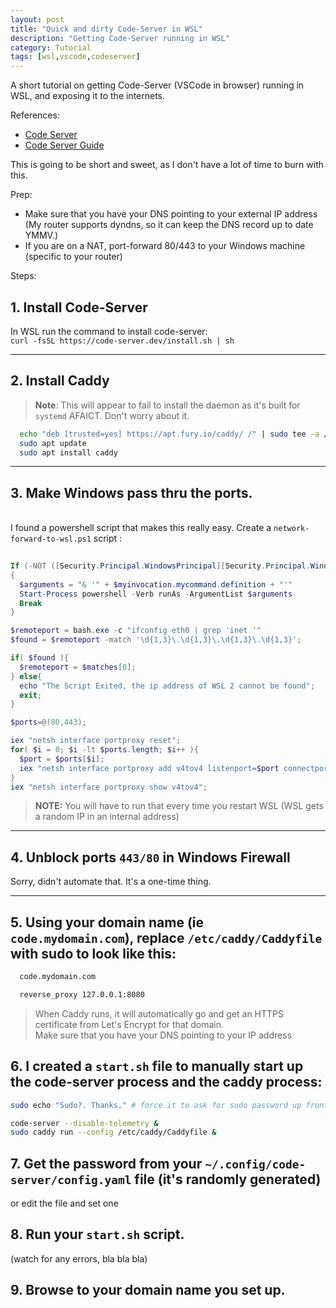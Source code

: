 ```yaml
---
layout: post
title: "Quick and dirty Code-Server in WSL"
description: "Getting Code-Server running in WSL"
category: Tutorial
tags: [wsl,vscode,codeserver]
---
```


A short tutorial on getting Code-Server (VSCode in browser) running in WSL, and exposing it to the internets.

References: 
  - [Code Server](https://github.com/cdr/code-server)
  - [Code Server Guide](https://github.com/cdr/code-server/blob/v3.5.0/doc/guide.md)
  
This is going to be short and sweet, as I don't have a lot of time to burn with this.

Prep:
- Make sure that you have your DNS pointing to your external IP address (My router supports dyndns, so it can keep the DNS record up to date YMMV.)
- If you are on a NAT, port-forward 80/443 to your Windows machine (specific to your router)

Steps:
## 1. __Install Code-Server__
In WSL run the command to install code-server:<br>
  `curl -fsSL https://code-server.dev/install.sh | sh`
<hr>

## 2. Install Caddy
>__Note__: This will appear to fail to install the daemon as it's built for `systemd` AFAICT. Don't worry about it. 

``` sh
  echo "deb [trusted=yes] https://apt.fury.io/caddy/ /" | sudo tee -a /etc/apt/sources.list.d/caddy-fury.list
  sudo apt update
  sudo apt install caddy
```
<hr>

## 3. Make Windows pass thru the ports. 
<br> I found a powershell script that makes this really easy. Create a `network-forward-to-wsl.ps1` script : 

``` powershell
 
If (-NOT ([Security.Principal.WindowsPrincipal][Security.Principal.WindowsIdentity]::GetCurrent()).IsInRole([Security.Principal.WindowsBuiltInRole] "Administrator"))
{
  $arguments = "& '" + $myinvocation.mycommand.definition + "'"
  Start-Process powershell -Verb runAs -ArgumentList $arguments
  Break
}

$remoteport = bash.exe -c "ifconfig eth0 | grep 'inet '"
$found = $remoteport -match '\d{1,3}\.\d{1,3}\.\d{1,3}\.\d{1,3}';

if( $found ){
  $remoteport = $matches[0];
} else{
  echo "The Script Exited, the ip address of WSL 2 cannot be found";
  exit;
}

$ports=@(80,443);

iex "netsh interface portproxy reset";
for( $i = 0; $i -lt $ports.length; $i++ ){
  $port = $ports[$i];
  iex "netsh interface portproxy add v4tov4 listenport=$port connectport=$port connectaddress=$remoteport";
}
iex "netsh interface portproxy show v4tov4";
```

> __NOTE:__ You will have to  run that every time you restart WSL (WSL gets a random IP in an internal address)
<hr>

## 4. Unblock ports `443/80` in Windows Firewall
Sorry, didn't automate that. It's a one-time thing.
<hr>

## 5. Using your domain name (ie `code.mydomain.com`), replace `/etc/caddy/Caddyfile` with sudo to look like this:
``` sh
  code.mydomain.com

  reverse_proxy 127.0.0.1:8080
```
> When Caddy runs, it will automatically go and get an HTTPS certificate from Let's Encrypt for that domain. 
> <br>Make sure that you have your DNS pointing to your IP address

## 6. I created a `start.sh` file to manually start up the code-server process and the caddy process:
``` sh
sudo echo "Sudo?. Thanks." # force it to ask for sudo password up front.

code-server --disable-telemetry &
sudo caddy run --config /etc/caddy/Caddyfile &
```

## 7. Get the password from your `~/.config/code-server/config.yaml` file (it's randomly generated) <br>
or edit the file and set one

## 8. Run your `start.sh` script.  
  (watch for any errors, bla bla bla)

## 9. Browse to your domain name you set up.

  
